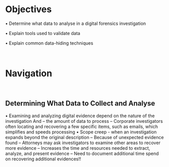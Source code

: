 # Objectives  

• Determine what data to analyse in a digital forensics investigation  

• Explain tools used to validate data  

• Explain common data-hiding techniques  

<br>

# Navigation


<br>

## Determining What Data to Collect and Analyse  

• Examining and analyzing digital evidence depend on the nature of the investigation And – the amount of data to process – Corporate investigators often locating and recovering a few specific items, such as emails, which simplifies and speeds processing • Scope creep - when an investigation expands beyond the original description – Because of unexpected evidence found – Attorneys may ask investigators to examine other areas to recover more evidence – Increases the time and resources needed to extract, analyze, and present evidence – Need to document additional time spend on recovering additional evidences!!